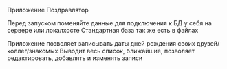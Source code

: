 Приложение Поздравлятор

Перед запуском поменяйте данные для подключения к БД у себя на сервере или локалхосте
Стандартная база так же есть в файлах

Приложение позволяет записывать даты дней рождения своих друзей/коллег/знакомых
Выводит весь список, ближайшие, позволяет редактировать, добавлять и изменять записи

